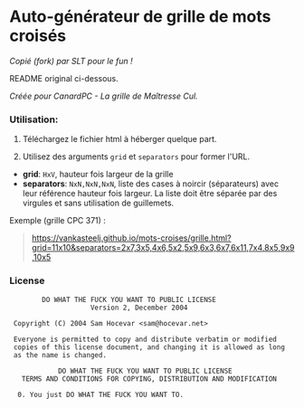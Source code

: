 # Auto-générateur de grille de mots croisés

_Copié (fork) par SLT pour le fun !_

README original ci-dessous.

_Créée pour CanardPC - La grille de Maîtresse Cul._

### Utilisation:

1. Téléchargez le fichier html à héberger quelque part.

2. Utilisez des arguments `grid` et `separators` pour former l'URL.
 - **grid**: `HxV`, hauteur fois largeur de la grille
 - **separators**: `NxN,NxN,NxN`, liste des cases à noircir (séparateurs) avec leur référence hauteur fois largeur. La liste doit être séparée par des virgules et sans utilisation de guillemets.

Exemple (grille CPC 371) : 
> https://vankasteelj.github.io/mots-croises/grille.html?grid=11x10&separators=2x7,3x5,4x6,5x2,5x9,6x3,6x7,6x11,7x4,8x5,9x9,10x5

### License
```
        DO WHAT THE FUCK YOU WANT TO PUBLIC LICENSE 
                    Version 2, December 2004 

 Copyright (C) 2004 Sam Hocevar <sam@hocevar.net> 

 Everyone is permitted to copy and distribute verbatim or modified 
 copies of this license document, and changing it is allowed as long 
 as the name is changed. 

            DO WHAT THE FUCK YOU WANT TO PUBLIC LICENSE 
   TERMS AND CONDITIONS FOR COPYING, DISTRIBUTION AND MODIFICATION 

  0. You just DO WHAT THE FUCK YOU WANT TO.
  ```
